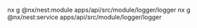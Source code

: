 nx g @nx/nest:module apps/api/src/module/logger/logger
nx g @nx/nest:service apps/api/src/module/logger/logger